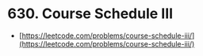 # 630. Course Schedule III

- [https://leetcode.com/problems/course-schedule-iii/](https://leetcode.com/problems/course-schedule-iii/)
